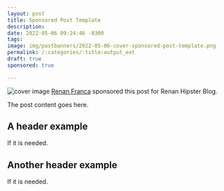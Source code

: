 ```yaml
---
layout: post
title: Sponsored Post Template
description: 
date: 2022-05-06 09:24:46 -0300
tags: 
image: img/postbanners/2022-05-06-cover-sponsored-post-template.png
permalink: /:categories/:title:output_ext
draft: true
sponsored: true

---
```


![cover image](https://renanfranca.github.io/img/postbanners/2022-05-06-cover-sponsored-post-template.png)
<span class="sponsored-post-highlight"> <a href="https://www.twitter.com/renan_afranca">Renan Franca</a> sponsored this post for Renan Hipster Blog. </span>

The post content goes here.

## A header example
If it is needed.

## Another header example
If it is needed.
